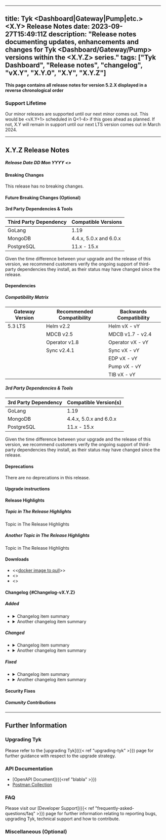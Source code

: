 <!--

This is a Markdown template that serves to provide guidance for compiling consistently structured release notes.
For each specific release if there is additional miscellaneous information or announcements that will be helpful to the customer then squads
should add additional sections to their release notes.
-->

---
title: Tyk <Dashboard|Gateway|Pump|etc.> <X.Y> Release Notes
date: 2023-09-27T15:49:11Z
description: "Release notes documenting updates, enhancements and changes for Tyk <Dashboard/Gateway/Pump> versions within the <X.Y.Z> series."
tags: ["Tyk Dashboard", "Release notes", "changelog", "vX.Y", "X.Y.0", "X.Y", "X.Y.Z"]
---

<!-- oss or licensed. Choose one of the following:
    **Licensed Protected Product** 
    Or
    ****Open Source** ([Mozilla Public License](https://github.com/TykTechnologies/tyk/blob/master/LICENSE.md))**
-->

**This page contains all release notes for version 5.2.X displayed in a reverse chronological order**

### Support Lifetime
<!-- replace X.Y with this release and set the correct quarter of the year -->
Our minor releases are supported until our next minor comes out. This would be <vX.Y+1> scheduled in Q<1-4> if this goes ahead as planned. If not, X.Y will remain in support until our next LTS version comes out in March 2024.

---

## X.Y.Z Release Notes 

##### Release Date DD Mon YYYY <<update>>

#### Breaking Changes
<!-- Use the following statement if there are no breaking changes, or explain if there are -->
This release has no breaking changes.

#### Future Breaking Changes (Optional)
<!-- Announce future scheduled breaking changes, e.g. Go version updates, DB driver updates etc. -->

#### 3rd Party Dependencies & Tools
<!-- Third party dependencies encompasses tools (GoLang, Helm etc.), databases (PostgreSQL, MongoDB etc.) and external software libraries. This section should be a table that presents the third party dependencies and tools compatible with the release. Compatible is used in the sense of those versions tested with the releases. Such information assists customers considering upgrading to a specific release. 

Additionally, a disclaimer statement should be added for customers to check that the third party dependency they decide to install remains in support.

An example is given below.
-->

| Third Party Dependency | Compatible Versions    |
| ---------------------- | ---------------------- |
| GoLang                 | 1.19                   |
| MongoDB                | 4.4.x, 5.0.x and 6.0.x |
| PostgreSQL             | 11.x - 15.x            |

Given the time difference between your upgrade and the release of this version, we recommend customers verify the ongoing support of third-party dependencies they install, as their status may have changed since the release.


#### Dependencies
<!--
Announce any 3rd party dependencies & tools. For Gateway and Portal only, additionaly announce compatible related dependencies in the form of a compatibility matrix. Illustrative examples are given in the subsections below.
-->

##### Compatibility Matrix
<!--
Version compatibility with other components in the Tyk stack. This takes the form of a compatibility matrix and is only required for Gateway and Portal.
An illustrative example is shown below.
-->
| Gateway Version | Recommended Compatibility | Backwards Compatibility |
|----    |---- |---- |
| 5.3 LTS | Helm v2.2     | Helm vX - vY |
|         | MDCB v2.5     | MDCB v1.7 - v2.4 |
|         | Operator v1.8 | Operator vX - vY |
|         | Sync v2.4.1   | Sync vX - vY |
| | | EDP vX - vY |
| | | Pump vX - vY |
| | | TIB vX - vY |

##### 3rd Party Dependencies & Tools
<!--
This subsection should be a table that presents the third party dependencies and tools compatible with the release. Compatible is used in the sense of those versions tested with the releases. Such information assists customers considering upgrading to a specific release. 

Additionally, the following disclaimer statement should be added for customers to check that the third party dependency they decide to install remains in support.

*Given the time difference between your upgrade and the release of this version, we recommend customers verify the ongoing support of third-party dependencies they install, as their status may have changed since the release.*

An illustrative example is shown below.
-->

| 3rd Party Dependency | Compatible Version(s) |
|---- |---- |
| GoLang | 1.19 |
| MongoDB | 4.4.x, 5.0.x and 6.0.x |
| PostgreSQL | 11.x - 15.x |

Given the time difference between your upgrade and the release of this version, we recommend customers verify the ongoing support of third-party dependencies they install, as their status may have changed since the release.

#### Deprecations
<!-- Use the following statement if there are no deprecations, or explain if there are -->
There are no deprecations in this release.

#### Upgrade instructions
<!-- For patches release use this: 
If you are on a X.Y.0 we advise you to upgrade ASAP and if you are on an older version skip X.Y.0 and upgrade directly to this release. 
-->

#### Release Highlights
<!-- Use similar ToV to previous release notes. For example for a patch release:
This release primarily focuses on bug fixes. 
For a comprehensive list of changes, please refer to the detailed [changelog]({{< ref "#Changelog-vX.Y.0">}}) below.
-->
##### Topic in The Release Highlights
Topic in The Release Highlights

##### Another Topic in The Release Highlights
Topic in The Release Highlights

#### Downloads
- <<[docker image to pull](https://hub.docker.com/layers/tykio/tyk-dashboard/vX.Y.Z/images/blabla)>>
- <<Helm charts links>>
- <<source code tarball for oss projects>>

#### Changelog {#Changelog-vX.Y.Z}
<!-- The change log should include the following ordered set of sections below that briefly summarise the features, updates and 
fixed issues of the release.

Here it is important explain the benefit of each changelog item. As mentioned by James in a previous slack message (https://tyktech.slack.com/archives/C044R3ZTN6L/p1686812207060839?thread_ts=1686762128.651249&cid=C044R3ZTN6L):
"...it is important to document the customer impact for the work delivered, so we can share it with prospects/install base. For example:
"New Chart delivers x and y benefit to a and b customer use cases. The business impact for them will be this and that"
-->

##### Added
<!-- This section should be a bullet point list of new features. Explain:

- The purpose of the new feature
- How does the new feature benefit users?
- Link to documentation of the new feature
- For OSS - Link to the corresponding issue if possible on GitHub to allow the users to see further info.

Each change log item should be expandable. The first line summarise the changelog entry. It should be then possible to expand this to reveal further details about the changelog item. This is achieved using HTML as shown in the example below.
-->
<ul>
<li>
<details>
<summary>Changelog item summary</summary>

The actual changelog item text should go here. It should be no more than three or four sentences. It should link to content page for further explanation where applicable. There should be a blank line between the summary tags and this paragraph, otherwise links will not be rendered.
</details>
</li>
<li>
<details>
<summary>Another changelog item summary</summary>

The actual changelog item text should go here. It should be no more than three or four sentences. It should link to content page for further explanation where applicable. There should be a blank line between the summary tags and this paragraph, otherwise links will not be rendered.
</details>
</li>
</ul>

  
##### Changed
<!--
This should be a bullet point list of updated features. Explain:

- Why was the update necessary?
- How does the update benefit users?
- Link to documentation of the updated feature
- For OSS - Link to the corresponding issue if possible on GitHub to allow the users to see further info.

Each change log item should be expandable. The first line summarise the changelog entry. It should be then possible to expand this to reveal further details about the changelog item. This is achieved using HTML as shown in the example below.
-->
<ul>
<li>
<details>
<summary>Changelog item summary</summary>

The actual changelog item text should go here. It should be no more than three or four sentences. It should link to content page for further explanation where applicable. There should be a blank line between the summary tags and this paragraph, otherwise links will not be rendered.
</details>
</li>
<li>
<details>
<summary>Another changelog item summary</summary>

The actual changelog item text should go here. It should be no more than three or four sentences. It should link to content page for further explanation where applicable. There should be a blank line between the summary tags and this paragraph, otherwise links will not be rendered.
</details>
</li>
</ul>
  
##### Fixed
<!-- 
This section should be a bullet point list that describes the issues fixed in the release. For each fixed issue explain:

- What problem the issue caused
- How was the issue fixed
- Link to (new) documentation created as a result of a fix. For example, a new configuration parameter may have been introduced and documented for the fix
- For OSS - Link to the corresponding issue if possible on GitHub to allow the users to see further info.

Each change log item should be expandable. The first line summarise the changelog entry. It should be then possible to expand this to reveal further details about the changelog item. This is achieved using HTML as shown in the example below.
-->
<ul>
<li>
<details>
<summary>Changelog item summary</summary>

The actual changelog item text should go here. It should be no more than three or four sentences. It should link to content page for further explanation where applicable. There should be a blank line between the summary tags and this paragraph, otherwise links will not be rendered.
</details>
</li>
<li>
<details>
<summary>Another changelog item summary</summary>

The actual changelog item text should go here. It should be no more than three or four sentences. It should link to content page for further explanation where applicable. There should be a blank line between the summary tags and this paragraph, otherwise links will not be rendered.
</details>
</li>
</ul>

#### Security Fixes
<!--
This section should be a bullet point list that should be included when any security fixes have been made in the release, e.g. CVEs. For CVE fixes, consideration needs to made as follows:
1. Dependency tracked CVEs - External tracked CVEs should be included on the release note.
2. Internal scanned CVEs - Refer to the relevant engineering and delivery policy.

For agreed CVE security fixes, provide a link to the corresponding entry on the NIST website. For example:

- Fixed the following CVEs:
    - [CVE-2022-33082](https://nvd.nist.gov/vuln/detail/CVE-2022-33082)
-->

##### Comunity Contributions
<!--
This section should thank external contributors and include a linked reference to their GitHub username with a brief summary of their contribution.

Example

Special thanks to the following member of the Tyk community for their contribution to this release:

<ul>
<li>
<details>
<summary>Runtime log error incorrectly produced when using Go Plugin Virtual Endpoints</summary>

Fixed a minor issue with Go Plugin virtual endpoints where a runtime log error was produced from a request, even if the response was successful. Thanks to ghub_user_tag_name for highlighting the issue and proposing a fix.
</details>
</li>
</ul>
-->

<!-- use 3 hyphens --- between release notes of every patch (minors will be on a separate page) -->
---

<!--
Repeat release notes seection above for every patch here
-->


<!--
Footer of the release notes page. It contains a further information section with details of how to upgrade Tyk,
links to API documentation and FAQs.
-->
## Further Information

### Upgrading Tyk
Please refer to the [upgrading Tyk]({{< ref "upgrading-tyk" >}}) page for further guidance with respect to the upgrade strategy.

### API Documentation
<!-- Update the link to the Gateway "tyk-gateway-api" or dashboard "tyk-dashboard-api" and the Postman collection 

If there were changes in any of Tyk’s API docs:

- Have API endpoints been documented in the release note summary and changelog?				
- Has a link to the endpoint documentation being included?
- Has the benefit of the new/updated endpoint been explained in the release highlights and changelog?
-->
- [OpenAPI Document]({{<ref "blabla" >}})
- [Postman Collection](https://www.postman.com/tyk-technologies/workspace/tyk-public-workspace/collection/<collection-id>)

### FAQ
Please visit our [Developer Support]({{< ref "frequently-asked-questions/faq" >}}) page for further information relating to reporting bugs, upgrading Tyk, technical support and how to contribute.

### Miscellaneous (Optional)
<!-- 
For each specific release if there is additional miscellaneous information or announcements that will be helpful to the customer then squads
should add additional sections to their release notes.
-->
